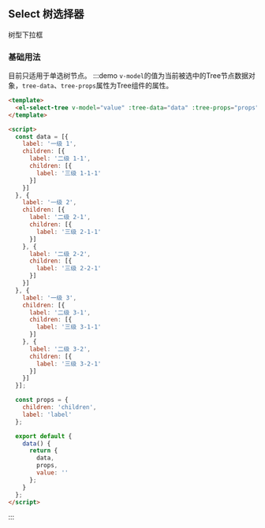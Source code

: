 <script>
  const data = [{
    label: '一级 1',
    children: [{
      label: '二级 1-1',
      children: [{
        label: '三级 1-1-1'
      }]
    }]
  }, {
    label: '一级 2',
    children: [{
      label: '二级 2-1',
      children: [{
        label: '三级 2-1-1'
      }]
    }, {
      label: '二级 2-2',
      children: [{
        label: '三级 2-2-1'
      }]
    }]
  }, {
    label: '一级 3',
    children: [{
      label: '二级 3-1',
      children: [{
        label: '三级 3-1-1'
      }]
    }, {
      label: '二级 3-2',
      children: [{
        label: '三级 3-2-1'
      }]
    }]
  }];

  const props = {
    children: 'children',
    label: 'label'
  };

  export default {
    data() {
      return {
        data,
        props,
        value: ''
      };
    }
  };
</script>

<style>
  .demo-select .el-select {
    width: 240px;
  }
</style>

## Select 树选择器

树型下拉框

### 基础用法

目前只适用于单选树节点。
:::demo `v-model`的值为当前被选中的Tree节点数据对象，`tree-data`、`tree-props`属性为Tree组件的属性。
```html
<template>
  <el-select-tree v-model="value" :tree-data="data" :tree-props="props" :clearable="true" placeholder="请选择"></el-select-tree>
</template>

<script>
  const data = [{
    label: '一级 1',
    children: [{
      label: '二级 1-1',
      children: [{
        label: '三级 1-1-1'
      }]
    }]
  }, {
    label: '一级 2',
    children: [{
      label: '二级 2-1',
      children: [{
        label: '三级 2-1-1'
      }]
    }, {
      label: '二级 2-2',
      children: [{
        label: '三级 2-2-1'
      }]
    }]
  }, {
    label: '一级 3',
    children: [{
      label: '二级 3-1',
      children: [{
        label: '三级 3-1-1'
      }]
    }, {
      label: '二级 3-2',
      children: [{
        label: '三级 3-2-1'
      }]
    }]
  }];

  const props = {
    children: 'children',
    label: 'label'
  };

  export default {
    data() {
      return {
        data,
        props,
        value: ''
      };
    }
  };
</script>
```
:::